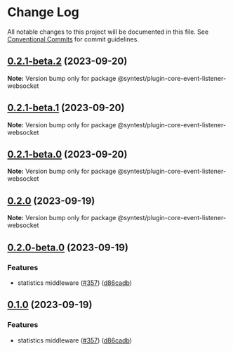 # Change Log

All notable changes to this project will be documented in this file.
See [Conventional Commits](https://conventionalcommits.org) for commit guidelines.

## [0.2.1-beta.2](https://github.com/syntest-framework/syntest-core/compare/@syntest/plugin-core-event-listener-websocket@0.2.1-beta.1...@syntest/plugin-core-event-listener-websocket@0.2.1-beta.2) (2023-09-20)

**Note:** Version bump only for package @syntest/plugin-core-event-listener-websocket

## [0.2.1-beta.1](https://github.com/syntest-framework/syntest-core/compare/@syntest/plugin-core-event-listener-websocket@0.2.1-beta.0...@syntest/plugin-core-event-listener-websocket@0.2.1-beta.1) (2023-09-20)

**Note:** Version bump only for package @syntest/plugin-core-event-listener-websocket

## [0.2.1-beta.0](https://github.com/syntest-framework/syntest-core/compare/@syntest/plugin-core-event-listener-websocket@0.2.0...@syntest/plugin-core-event-listener-websocket@0.2.1-beta.0) (2023-09-20)

**Note:** Version bump only for package @syntest/plugin-core-event-listener-websocket

## [0.2.0](https://github.com/syntest-framework/syntest-core/compare/@syntest/plugin-core-event-listener-websocket@0.2.0-beta.0...@syntest/plugin-core-event-listener-websocket@0.2.0) (2023-09-19)

**Note:** Version bump only for package @syntest/plugin-core-event-listener-websocket

## [0.2.0-beta.0](https://github.com/syntest-framework/syntest-core/compare/@syntest/plugin-core-event-listener-websocket@0.1.0-beta.3...@syntest/plugin-core-event-listener-websocket@0.2.0-beta.0) (2023-09-19)

### Features

- statistics middleware ([#357](https://github.com/syntest-framework/syntest-core/issues/357)) ([d86cadb](https://github.com/syntest-framework/syntest-core/commit/d86cadb23523ce89688e98cc0805a8fee31e531d))

## [0.1.0](https://github.com/syntest-framework/syntest-core/compare/@syntest/plugin-core-event-listener-websocket@0.1.0-beta.3...@syntest/plugin-core-event-listener-websocket@0.1.0) (2023-09-19)

### Features

- statistics middleware ([#357](https://github.com/syntest-framework/syntest-core/issues/357)) ([d86cadb](https://github.com/syntest-framework/syntest-core/commit/d86cadb23523ce89688e98cc0805a8fee31e531d))
